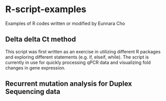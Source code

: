 # R-script-examples
Examples of R codes written or modified by Eunnara Cho

## Delta delta Ct method
This script was first written as an exercise in utilizing different R packages and exploring different statements (e.g. if, elseif, while).
The script is currently in use for quickly processing qPCR data and visualizing fold changes in gene expression.

## Recurrent mutation analysis for Duplex Sequencing data

